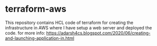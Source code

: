 # terraform-aws
This repository contains HCL code of terraform for creating the infrastructure in AWS where I have setup a web server and deployed the code.
for more info: https://adarsh4cs.blogspot.com/2020/06/creating-and-launching-application-in.html
